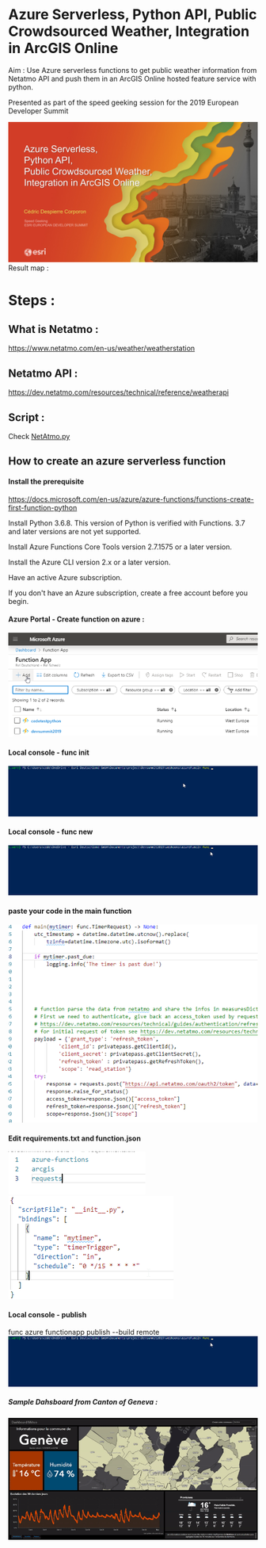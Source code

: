 # Azure Serverless, Python API, Public Crowdsourced Weather, Integration in ArcGIS Online

Aim : Use Azure serverless functions to get public weather information from Netatmo API and push them in an ArcGIS Online hosted feature service with python.


Presented as part of the speed geeking session for the 2019 European Developer Summit

![intro](images/intro.png)
Result map :




# Steps :
## What is Netatmo :

https://www.netatmo.com/en-us/weather/weatherstation

## Netatmo API :

https://dev.netatmo.com/resources/technical/reference/weatherapi

## Script :

Check [NetAtmo.py](/NetAtmo.py)

## How to create an azure serverless function

#### Install the prerequisite

https://docs.microsoft.com/en-us/azure/azure-functions/functions-create-first-function-python

Install Python 3.6.8. This version of Python is verified with Functions. 3.7 and later versions are not yet supported.

Install Azure Functions Core Tools version 2.7.1575 or a later version.

Install the Azure CLI version 2.x or a later version.

Have an active Azure subscription.

If you don't have an Azure subscription, create a free account before you begin.

#### Azure Portal - Create function on azure :
![func init](images/createazurefunctionapp.png)

#### Local console - func init

![func init](images/funcinit.gif)

#### Local console - func new
![func new](images/funcnew.gif)

#### paste your code in the main function
![paste](images/paste.png)

#### Edit requirements.txt and function.json
![req](images/requirements.png)
![timer](images/timer.png)
####  Local console - publish
 func azure functionapp publish <function> --build remote
![func init](images/funcnew.gif)

##### Sample Dahsboard from Canton of Geneva :
![func init](images/genevadashboard.gif)